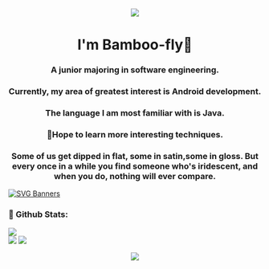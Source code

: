 <h1 align="center"> <a href="https://sunguoqi.com/"> <img src="https://readme-typing-svg.herokuapp.com/?lines=春风微起，波微生。弦亦发，酒亦倾。;故芳袖动，芬叶披。两相思，两不知。&center=true&size=27"> </a> </h1>



<h1 align="center">I'm Bamboo-fly🎍</h1>
<h3 align="center">A junior majoring in software engineering.</h3>
<h3 align="center">Currently, my area of greatest interest is Android development.</h3>
<h3 align="center">The language I am most familiar with is Java.</h3>
<h3 align="center">👻Hope to learn more interesting techniques.</h3>
<h3 align="center">Some of us get dipped in flat, some in satin,some in gloss. But every once in a while you find someone who's iridescent, and when you do, nothing will ever compare.</h3>

[![SVG Banners](https://svg-banners.vercel.app/api?type=origin&center=true&text1=Iridescent🐼&width=1000&height=190)](https://github.com/Akshay090/svg-banners)

### 🌈 Github Stats:
<a href="https://count.getloli.com" align="center"><img align="center" src="https://count.getloli.com/get/@Bamboo-fly?theme=rule34"></a><br>
<img src = "https://github-readme-stats.vercel.app/api?username=Bamboo-fly&bg_color=30,e96443,904e95&title_color=fff&text_color=fff">
<img src = "http://github-readme-streak-stats.herokuapp.com?user=Bamboo-fly&theme=dracula">

<div align="center"> <img src="https://activity-graph.herokuapp.com/graph?username=Bamboo-fly&theme=rogue" /> </div>
